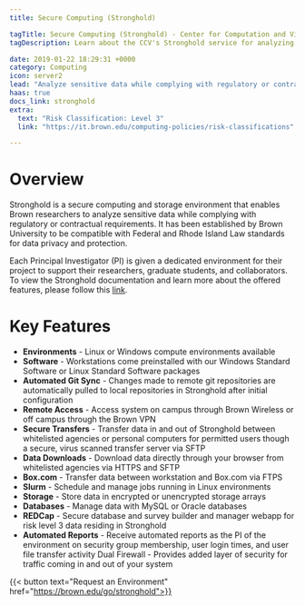 ```yaml
---
title: Secure Computing (Stronghold)

tagTitle: Secure Computing (Stronghold) - Center for Computation and Visualization
tagDescription: Learn about the CCV's Stronghold service for analyzing sensitive data while complying with regulatory or contractual requirements for data security.

date: 2019-01-22 18:29:31 +0000
category: Computing
icon: server2
lead: "Analyze sensitive data while complying with regulatory or contractual requirements for data security"
haas: true
docs_link: stronghold
extra:
  text: "Risk Classification: Level 3"
  link: "https://it.brown.edu/computing-policies/risk-classifications"

---
```

# Overview

Stronghold is a secure computing and storage environment that enables Brown researchers to analyze sensitive data while complying with regulatory or contractual requirements. It has been established by Brown University to be compatible with Federal and Rhode Island Law standards for data privacy and protection.

Each Principal Investigator (PI) is given a dedicated environment for their project to support their researchers, graduate students, and collaborators. To view the Stronghold documentation and learn more about the offered features, please follow this [link](https://docs.ccv.brown.edu/stronghold/).

# Key Features

- **Environments** - Linux or Windows compute environments available
- **Software** - Workstations come preinstalled with our Windows Standard Software or Linux Standard Software packages
- **Automated Git Sync** - Changes made to remote git repositories are automatically pulled to local repositories in Stronghold after initial configuration
- **Remote Access** - Access system on campus through Brown Wireless or off campus through the Brown VPN
- **Secure Transfers** - Transfer data in and out of Stronghold between whitelisted agencies or personal computers for permitted users though a secure, virus scanned transfer server via SFTP
- **Data Downloads** - Download data directly through your browser from whitelisted agencies via HTTPS and SFTP
- **Box.com** - Transfer data between workstation and Box.com via FTPS
- **Slurm** - Schedule and manage jobs running in Linux environments
- **Storage** - Store data in encrypted or unencrypted storage arrays
- **Databases** - Manage data with MySQL or Oracle databases
- **REDCap** - Secure database and survey builder and manager webapp for risk level 3 data residing in Stronghold
- **Automated Reports** - Receive automated reports as the PI of the environment on
security group membership, user login times, and user file transfer activity
Dual Firewall -  Provides added layer of security for traffic coming in and out of your system

{{< button text="Request an Environment" href="https://brown.edu/go/stronghold">}}
